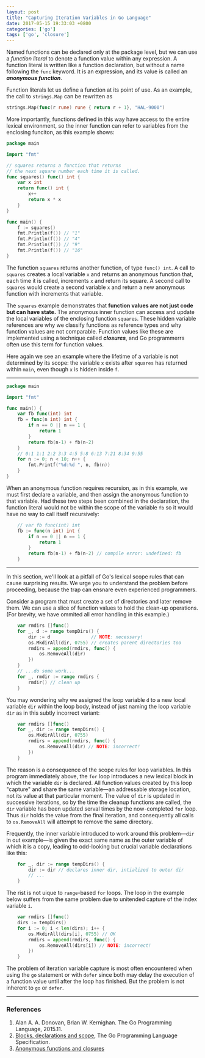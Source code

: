 ```yaml
---
layout: post
title: "Capturing Iteration Variables in Go Language"
date: 2017-05-15 19:33:03 +0800
categories: ['go']
tags: ['go', 'closure']
---
```


Named functions can be declared only at the package level, but we can use a *function literal* to denote a function value within any expression. A function literal is written like a function declaration, but without a name following the `func` keyword. It is an expression, and its value is called an ***anonymous function***.

Function literals let us define a function at its point of use. As an example, the call to `strings.Map` can be rewritten as

```go
strings.Map(func(r rune) rune { return r + 1}, "HAL-9000")
```

More importantly, functions defined in this way have access to the entire lexical environment, so the inner function can refer to variables from the enclosing funciton, as this example shows:

```go
package main

import "fmt"

// squares returns a function that returns
// the next square number each time it is called.
func squares() func() int {
	var x int
	return func() int {
		x++
		return x * x
	}
}

func main() {
	f := squares()
	fmt.Println(f()) // "1"
	fmt.Println(f()) // "4"
	fmt.Println(f()) // "9"
	fmt.Println(f()) // "16"
}
```

The function `squares` returns another function, of type `func() int`. A call to `squares` creates a local variable `x` and returns an anonymous function that, each time it is called, increments `x` and return its square. A second call to `squares` would create a second variable `x` and return a new anonymous function with increments that variable.

The `squares` example demonstrates that **function values are not just code but can have state.** The anonymous inner function can access and update the local variables of the enclosing function `squares`. These hidden variable references are why we classify functions as reference types and why function values are not comparable. Function values like these are implemented using a technique called ***closures***, and Go programmerrs often use this term for function values.

Here again we see an example where the lifetime of a variable is not determined by its scope: the variable `x` exists after `squares` has returned within `main`, even though `x` is hidden inside `f`.

- - -

```go
package main

import "fmt"

func main() {
	var fb func(int) int
	fb = func(n int) int {
		if n == 0 || n == 1 {
			return 1
		}
		return fb(n-1) + fb(n-2)
	}
	// 0:1 1:1 2:2 3:3 4:5 5:8 6:13 7:21 8:34 9:55
	for n := 0; n < 10; n++ {
		fmt.Printf("%d:%d ", n, fb(n))
	}
}
```

When an anonymous function requires recursion, as in this example, we must first declare a variable, and then assign the anonymous function to that variable. Had these two steps been combined in the declaration, the function literal would not be within the scope of the variable `fb` so it would have no way to call itself recursively:

```go
	// var fb func(int) int
	fb := func(n int) int {
		if n == 0 || n == 1 {
			return 1
		}
		return fb(n-1) + fb(n-2) // compile error: undefined: fb
	}
```

- - -

In this section, we'll look at a pitfall of Go's lexical scope rules that can cause surprising results. We urge you to understand the problem before proceeding, because the trap can ensnare even experienced programmers.

Consider a program that must create a set of directories and later remove them. We can use a slice of function values to hold the clean-up operations. (For brevity, we have ommited all error handling in this example.)

```go
	var rmdirs []func()
	for _, d := range tempDirs() {
		dir := d               // NOTE: necessary!
		os.MkdirAll(dir, 0755) // creates parent directories too
		rmdirs = append(rmdirs, func() {
			os.RemoveAll(dir)
		})
	}
	// ...do some work...
	for _, rmdir := range rmdirs {
		rmdir() // clean up
	}
```

You may wondering why we assigned the loop variable `d` to a new local variable `dir` within the loop body, instead of just naming the loop variable `dir` as in this subtly incorrect variant:

```go
	var rmdirs []func()
	for _, dir := range tempDirs() {
		os.MkdirAll(dir, 0755)
		rmdirs = append(rmdirs, func() {
			os.RemoveAll(dir) // NOTE: incorrect!
		})
	}
```

The reason is a consequence of the scope rules for loop variables. In this program immediately above, the `for` loop introduces a new lexical block in which the variable `dir` is declared. All function values created by this loop "capture" and share the same variable—an addressable storage location, not its value at that particular moment. The value of `dir` is updated in successive iterations, so by the time the cleanup functions are called, the `dir` variable has been updated serval times by the now-completed `for` loop. Thus `dir` holds the value from the final iteration, and consequently all calls to `os.RemoveAll` will attempt to remove the same directory.

Frequently, the inner variable introduced to work around this problem—`dir` in out example—is given the exact same name as the outer variable of which it is a copy, leading to odd-looking but crucial variable declarations like this:

```go
	for _, dir := range tempDirs() {
		dir := dir // declares inner dir, intialized to outer dir
        // ...
	}
```

The rist is not uique to `range`-based `for` loops. The loop in the example below suffers from the same problem due to unitended capture of the index variable `i`.

```go
	var rmdirs []func()
	dirs := tempDirs()
	for i := 0; i < len(dirs); i++ {
		os.MkdirAll(dirs[i], 0755) // OK
		rmdirs = append(rmdirs, func() {
			os.RemoveAll(dirs[i]) // NOTE: incorrect!
		})
	}
```

The problem of iteration variable capture is most often encountered when using the `go` statement or with `defer` since both may delay the execution of a function value until after the loop has finished. But the problem is not inherent to `go` or `defer`.

- - -

### References

1. Alan A. A. Donovan, Brian W. Kernighan. The Go Programming Language, 2015.11.
1. [Blocks, declarations and scope](https://golang.org/ref/spec#Blocks), The Go Programming Language Specification.
1. [Anonymous functions and closures](/2016/04/03/anonymous-functions-and-closures/)
